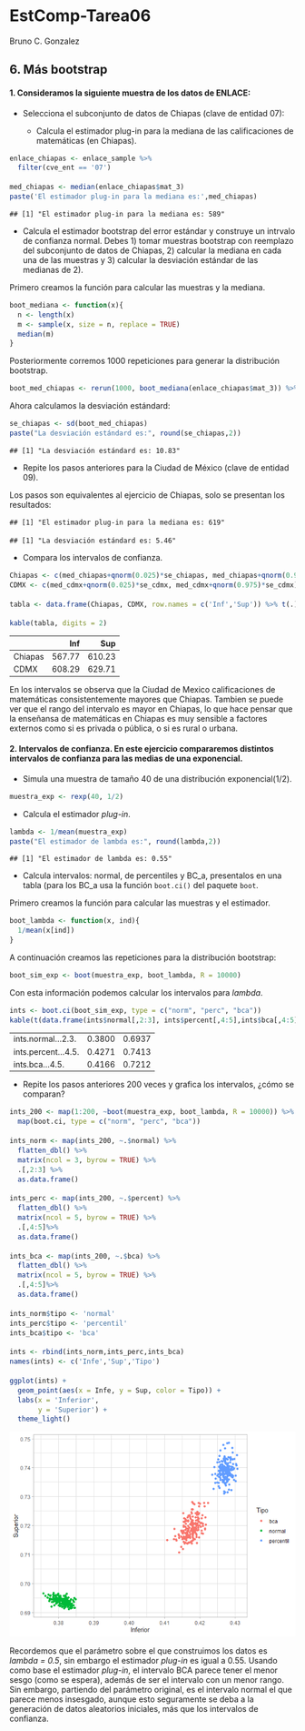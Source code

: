 EstComp-Tarea06
================
Bruno C. Gonzalez

## 6\. Más bootstrap

#### 1\. Consideramos la siguiente muestra de los datos de ENLACE:

  - Selecciona el subconjunto de datos de Chiapas (clave de entidad 07):
    
      - Calcula el estimador plug-in para la mediana de las
        calificaciones de matemáticas (en Chiapas).

<!-- end list -->

``` r
enlace_chiapas <- enlace_sample %>% 
  filter(cve_ent == '07')

med_chiapas <- median(enlace_chiapas$mat_3)
paste('El estimador plug-in para la mediana es:',med_chiapas)
```

    ## [1] "El estimador plug-in para la mediana es: 589"

  - Calcula el estimador bootstrap del error estándar y construye un
    intrvalo de confianza normal. Debes 1) tomar muestras bootstrap con
    reemplazo del subconjunto de datos de Chiapas, 2) calcular la
    mediana en cada una de las muestras y 3) calcular la desviación
    estándar de las medianas de 2).

Primero creamos la función para calcular las muestras y la mediana.

``` r
boot_mediana <- function(x){
  n <- length(x)
  m <- sample(x, size = n, replace = TRUE)
  median(m)
}
```

Posteriormente corremos 1000 repeticiones para generar la distribución
bootstrap.

``` r
boot_med_chiapas <- rerun(1000, boot_mediana(enlace_chiapas$mat_3)) %>% flatten_dbl()
```

Ahora calculamos la desviación estándard:

``` r
se_chiapas <- sd(boot_med_chiapas)
paste("La desviación estándard es:", round(se_chiapas,2))
```

    ## [1] "La desviación estándard es: 10.83"

  - Repite los pasos anteriores para la Ciudad de México (clave de
    entidad 09).

Los pasos son equivalentes al ejercicio de Chiapas, solo se presentan
los resultados:

    ## [1] "El estimador plug-in para la mediana es: 619"

    ## [1] "La desviación estándard es: 5.46"

  - Compara los intervalos de
confianza.

<!-- end list -->

``` r
Chiapas <- c(med_chiapas+qnorm(0.025)*se_chiapas, med_chiapas+qnorm(0.975)*se_chiapas)
CDMX <- c(med_cdmx+qnorm(0.025)*se_cdmx, med_cdmx+qnorm(0.975)*se_cdmx)

tabla <- data.frame(Chiapas, CDMX, row.names = c('Inf','Sup')) %>% t(.)

kable(tabla, digits = 2)
```

|         |    Inf |    Sup |
| ------- | -----: | -----: |
| Chiapas | 567.77 | 610.23 |
| CDMX    | 608.29 | 629.71 |

En los intervalos se observa que la Ciudad de Mexico calificaciones de
matemáticas consistentemente mayores que Chiapas. Tambien se puede ver
que el rango del intervalo es mayor en Chiapas, lo que hace pensar que
la enseñansa de matemáticas en Chiapas es muy sensible a factores
externos como si es privada o pública, o si es rural o
urbana.

#### 2\. Intervalos de confianza. En este ejercicio compararemos distintos intervalos de confianza para las medias de una exponencial.

  - Simula una muestra de tamaño 40 de una distribución
    exponencial(1/2).

<!-- end list -->

``` r
muestra_exp <- rexp(40, 1/2)
```

  - Calcula el estimador *plug-in*.

<!-- end list -->

``` r
lambda <- 1/mean(muestra_exp)
paste("El estimador de lambda es:", round(lambda,2))
```

    ## [1] "El estimador de lambda es: 0.55"

  - Calcula intervalos: normal, de percentiles y BC\_a, presentalos en
    una tabla (para los BC\_a usa la función `boot.ci()` del paquete
    `boot`.

Primero creamos la función para calcular las muestras y el estimador.

``` r
boot_lambda <- function(x, ind){
  1/mean(x[ind])
}
```

A continuación creamos las repeticiones para la distribución bootstrap:

``` r
boot_sim_exp <- boot(muestra_exp, boot_lambda, R = 10000)
```

Con esta información podemos calcular los intervalos para *lambda*.

``` r
ints <- boot.ci(boot_sim_exp, type = c("norm", "perc", "bca"))
kable(t(data.frame(ints$normal[,2:3], ints$percent[,4:5],ints$bca[,4:5])), digits = 4)
```

|                   |        |        |
| :---------------- | -----: | -----: |
| ints.normal…2.3.  | 0.3800 | 0.6937 |
| ints.percent…4.5. | 0.4271 | 0.7413 |
| ints.bca…4.5.     | 0.4166 | 0.7212 |

  - Repite los pasos anteriores 200 veces y grafica los intervalos,
    ¿cómo se comparan?

<!-- end list -->

``` r
ints_200 <- map(1:200, ~boot(muestra_exp, boot_lambda, R = 10000)) %>% 
  map(boot.ci, type = c("norm", "perc", "bca"))

ints_norm <- map(ints_200, ~.$normal) %>%
  flatten_dbl() %>%
  matrix(ncol = 3, byrow = TRUE) %>% 
  .[,2:3] %>% 
  as.data.frame()

ints_perc <- map(ints_200, ~.$percent) %>%
  flatten_dbl() %>%
  matrix(ncol = 5, byrow = TRUE) %>% 
  .[,4:5]%>% 
  as.data.frame()

ints_bca <- map(ints_200, ~.$bca) %>%
  flatten_dbl() %>%
  matrix(ncol = 5, byrow = TRUE) %>% 
  .[,4:5]%>% 
  as.data.frame()

ints_norm$tipo <- 'normal'
ints_perc$tipo <- 'percentil'
ints_bca$tipo <- 'bca'

ints <- rbind(ints_norm,ints_perc,ints_bca)
names(ints) <- c('Infe','Sup','Tipo')

ggplot(ints) +
  geom_point(aes(x = Infe, y = Sup, color = Tipo)) +
  labs(x = 'Inferior',
       y = 'Superior') +
  theme_light()
```

![](EstComp-Tarea06-BCG_files/figure-gfm/intervalos_200-1.png)<!-- -->

Recordemos que el parámetro sobre el que construimos los datos es
*lambda = 0.5*, sin embargo el estimador *plug-in* es igual a 0.55.
Usando como base el estimador *plug-in*, el intervalo BCA parece tener
el menor sesgo (como se espera), además de ser el intervalo con un menor
rango. Sin embargo, partiendo del parámetro original, es el intervalo
normal el que parece menos insesgado, aunque esto seguramente se deba a
la generación de datos aleatorios iniciales, más que los intervalos de
confianza.
